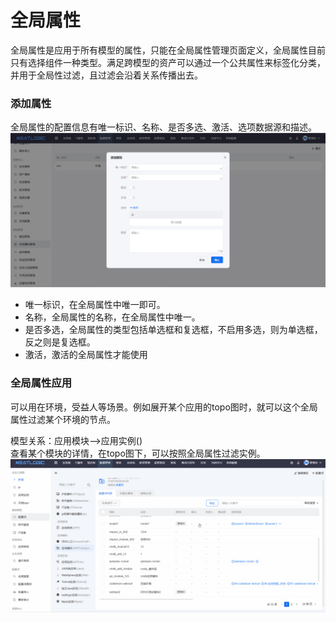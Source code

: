 # 全局属性
全局属性是应用于所有模型的属性，只能在全局属性管理页面定义，全局属性目前只有选择组件一种类型。满足跨模型的资产可以通过一个公共属性来标签化分类，并用于全局性过滤，且过滤会沿着关系传播出去。

### 添加属性
全局属性的配置信息有唯一标识、名称、是否多选、激活、选项数据源和描述。
![](images/全局属性_添加.png)
- 唯一标识，在全局属性中唯一即可。
- 名称，全局属性的名称，在全局属性中唯一。
- 是否多选，全局属性的类型包括单选框和复选框，不启用多选，则为单选框，反之则是复选框。
- 激活，激活的全局属性才能使用

### 全局属性应用
可以用在环境，受益人等场景。例如展开某个应用的topo图时，就可以这个全局属性过滤某个环境的节点。

模型关系：应用模块-->应用实例()<br>
查看某个模块的详情，在topo图下，可以按照全局属性过滤实例。
![](images/全局属性_应用.gif)